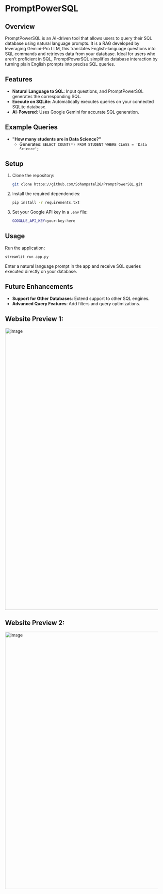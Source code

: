 
# **PromptPowerSQL**

## **Overview**
PromptPowerSQL is an AI-driven tool that allows users to query their SQL database using natural language prompts. It is a RAG developed by leveraging Gemini-Pro LLM, this translates English-language questions into SQL commands and retrieves data from your database. Ideal for users who aren't proficient in SQL, PromptPowerSQL simplifies database interaction by turning plain English prompts into precise SQL queries.

## **Features**
- **Natural Language to SQL**: Input questions, and PromptPowerSQL generates the corresponding SQL.
- **Execute on SQLite**: Automatically executes queries on your connected SQLite database.
- **AI-Powered**: Uses Google Gemini for accurate SQL generation.

## **Example Queries**
- **"How many students are in Data Science?"**
  - Generates: `SELECT COUNT(*) FROM STUDENT WHERE CLASS = 'Data Science';`

## **Setup**
1. Clone the repository:
   ```bash
   git clone https://github.com/Sohampatel26/PromptPowerSQL.git
   ```
2. Install the required dependencies:
   ```bash
   pip install -r requirements.txt
   ```
3. Set your Google API key in a `.env` file:
   ```bash
   GOOGLLE_API_KEY=your-key-here
   ```

## **Usage**
Run the application:
```bash
streamlit run app.py
```

Enter a natural language prompt in the app and receive SQL queries executed directly on your database.

## **Future Enhancements**
- **Support for Other Databases**: Extend support to other SQL engines.
- **Advanced Query Features**: Add filters and query optimizations.


## **Website Preview 1:**


<img width="925" alt="image" src="https://github.com/user-attachments/assets/d4ab27ff-e404-46db-b0f4-7f701c4067d6">

## **Website Preview 2:**


<img width="844" alt="image" src="https://github.com/user-attachments/assets/61f77dd7-5fdf-45e1-aec1-d2d126d7a662">

